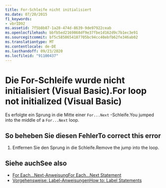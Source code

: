 ```yaml
---
title: For-Schleife nicht initialisiert
ms.date: 07/20/2015
f1_keywords:
- vbrID92
ms.assetid: 7f5b8b87-1a28-474d-8639-9de97922ceab
ms.openlocfilehash: bbfb5ed2169868df9e37fbe1d162d9c7b1ec3e91
ms.sourcegitcommit: bf5c5850654187705bc94cc40ebfb62fe346ab02
ms.translationtype: MT
ms.contentlocale: de-DE
ms.lasthandoff: 09/23/2020
ms.locfileid: "91100437"
---
```

# <a name="for-loop-not-initialized-visual-basic"></a><span data-ttu-id="77807-102">Die For-Schleife wurde nicht initialisiert (Visual Basic).</span><span class="sxs-lookup"><span data-stu-id="77807-102">For loop not initialized (Visual Basic)</span></span>

<span data-ttu-id="77807-103">Es erfolgte ein Sprung in die Mitte einer `For...Next` -Schleife.</span><span class="sxs-lookup"><span data-stu-id="77807-103">You jumped into the middle of a `For...Next` loop.</span></span>  
  
## <a name="to-correct-this-error"></a><span data-ttu-id="77807-104">So beheben Sie diesen Fehler</span><span class="sxs-lookup"><span data-stu-id="77807-104">To correct this error</span></span>  
  
1. <span data-ttu-id="77807-105">Entfernen Sie den Sprung in die Schleife.</span><span class="sxs-lookup"><span data-stu-id="77807-105">Remove the jump into the loop.</span></span>  
  
## <a name="see-also"></a><span data-ttu-id="77807-106">Siehe auch</span><span class="sxs-lookup"><span data-stu-id="77807-106">See also</span></span>

- [<span data-ttu-id="77807-107">For Each...Next-Anweisung</span><span class="sxs-lookup"><span data-stu-id="77807-107">For Each...Next Statement</span></span>](../language-reference/statements/for-each-next-statement.md)
- [<span data-ttu-id="77807-108">Vorgehensweise: Label-Anweisungen</span><span class="sxs-lookup"><span data-stu-id="77807-108">How to: Label Statements</span></span>](../programming-guide/program-structure/how-to-label-statements.md)
